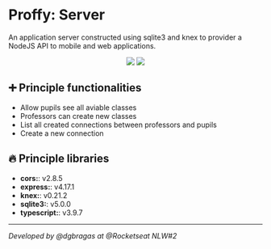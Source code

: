 # **Proffy: Server**

An application server constructed using sqlite3 and knex to provider a NodeJS API to mobile and web applications.

<p align="center">
  <img src="http://img.shields.io/static/v1?label=Code%20Style&message=AirBnB&color=RED&style=for-the-badge" />
  <img src="http://img.shields.io/static/v1?label=Developed%20Using&message=NodeJS&color=GREEN&style=for-the-badge" />
</p>

## **:heavy_plus_sign: Principle functionalities**

- Allow pupils see all aviable classes
- Professors can create new classes
- List all created connections between professors and pupils
- Create a new connection

## **:fire: Principle libraries**

- **cors:**: v2.8.5
- **express:**: v4.17.1
- **knex:**: v0.21.2
- **sqlite3:**: v5.0.0
- **typescript:**: v3.9.7

---

*Developed by @dgbragas at @Rocketseat NLW#2*
